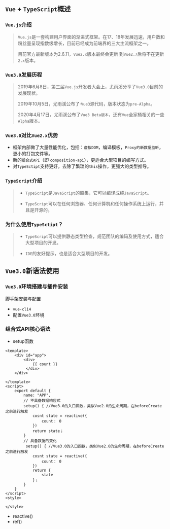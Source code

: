 ## `Vue` + `TypeScript`概述

### `Vue.js`介绍

> `Vue.js`是一套构建用户界面的渐进式框架。在17、18年发展迅速，用户数和粉丝量呈现指数级增长，目前已经成为前端界的三大主流框架之一。
>
> 目前官方最新版本为2.6.11，`Vue2.x`版本最终会更新 到`Vue2.7`后将不在更新`2.x`版本。

### `Vue3.0`发展历程

> 2019年6月8日，第三届`Vue.js`开发者大会上，尤雨溪分享了`Vue3.0`目前的发展现状。
>
> 2019年10月5日，尤雨溪公布了·`Vue3`源代码，版本状态为`pre-Alpha`。
>
> 2020年4月17日，尤雨溪公布了`Vue3 Beta版本`，还有`Vue`全家桶相关的一些`Alpha`版本。

### `Vue3.0`对比`Vue2.x`优势

- 框架内部做了大量性能优化，包括：`虚拟DOM`，编译模板，`Proxy的新数据监听`，更小的打包文件等。
- 新的`组合式API`（即 `composition-api`），更适合大型项目的编写方式。
- 对`TypeSctipt`支持更好，去除了繁琐的`this`操作，更强大的类型推导。

### `TypeScript`介绍

> - `TypeScript`是`JavaScript`的超集，它可以编译成纯`JavaScript`。
>
>   [^超集]: 所谓超级是集合论的术语，A ⊇ B，则 A 集是 B 的超集，也就是说 B 的所有元素 A 里都有，但 A 里的元素 B 就未必有。
>
> - `TypeScript`可以在任何浏览器、任何计算机和任何操作系统上运行，并且是开源的。

### 为什么使用`TypeSctipt`？

> - `TypeScript`可以提供静态类型检查，规范团队的编码及使用方式，适合大型项目的开发。
>
>   [^动态类型]: 动态类型语言中，变量没有类型，只有数据有类型，变量可以持有任意类型的数据。例如，C是静态类型语言，一个int型变量只能作为int来处理。Python是动态语言，变量可以持有整数、字符串、列表、闭包等任何数据。动态类型=>运行时检查。
>   [^静态类型]: 静态类型语言中，变量具有类型，而且在编译期确定，具有某一类型的变量只能持有相同类型的数据。静态类型=>编译期检查。
>
> - `IDE`的友好提示，也是适合大型项目的开发。

## `Vue3.0`新语法使用

### `Vue3.0`环境搭建与插件安装

脚手架安装与配置

- `vue-cli4`
- 配置`Vue3.0`环境

### 组合式API核心语法

- setup函数

```vue
<template>
	<div id="app">
        <div>
            {{ count }} 
   		 </div>    
    </div>

</template>
<script>
    export default {
        name: "APP",
        // 不具备数据响应式
        setup() { //Vue3.0的入口函数，类似Vue2.0的生命周期，在beforeCreate之前进行触发
            cosnt state = reactive({
                count： 0
            })
            return state；
        }
      	// 具备数据的变化  
         setup() { //Vue3.0的入口函数，类似Vue2.0的生命周期，在beforeCreate之前进行触发
            cosnt state = reactive({
                count： 0
            })
            return {
                state
            }；
        }
    }
</script>
<style>
    
</style>
```



- reactive()
- ref()